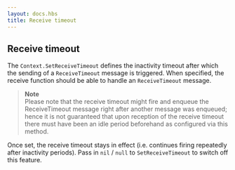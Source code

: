 ```yaml
---
layout: docs.hbs
title: Receive timeout
---
```

## Receive timeout
The `Context.SetReceiveTimeout` defines the inactivity timeout after which the sending of a `ReceiveTimeout` message is triggered. When specified, the receive function should be able to handle an `ReceiveTimeout` message.

>**Note**<br/>
>Please note that the receive timeout might fire and enqueue the ReceiveTimeout message right after another message was enqueued; hence it is not guaranteed that upon reception of the receive timeout there must have been an idle period beforehand as configured via this method.

Once set, the receive timeout stays in effect (i.e. continues firing repeatedly after inactivity periods). Pass in `nil` / `null` to `SetReceiveTimeout` to switch off this feature.

```go

```